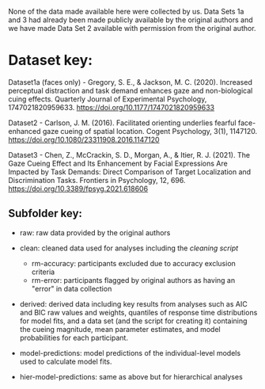
None of the data made available here were collected by us. Data Sets 1a and 3 had already been made publicly available by the original authors and we have made Data Set 2 available with permission from the original author. 

# Dataset key: 

Dataset1a (faces only) - Gregory, S. E., & Jackson, M. C. (2020). Increased perceptual distraction and task demand enhances gaze and non-biological cuing effects. Quarterly Journal of Experimental Psychology, 1747021820959633. https://doi.org/10.1177/1747021820959633

Dataset2 - Carlson, J. M. (2016). Facilitated orienting underlies fearful face-enhanced gaze cueing of spatial location. Cogent Psychology, 3(1), 1147120. https://doi.org/10.1080/23311908.2016.1147120

Dataset3 - Chen, Z., McCrackin, S. D., Morgan, A., & Itier, R. J. (2021). The Gaze Cueing Effect and Its Enhancement by Facial Expressions Are Impacted by Task Demands: Direct Comparison of Target Localization and Discrimination Tasks. Frontiers in Psychology, 12, 696. https://doi.org/10.3389/fpsyg.2021.618606

## Subfolder key: 

- raw: raw data provided by the original authors  

- clean: cleaned data used for analyses including the *cleaning script*  
     - rm-accuracy: participants excluded due to accuracy exclusion criteria  
     - rm-error: participants flagged by original authors as having an "error" in data collection  

- derived: derived data including key results from analyses such as AIC and BIC raw values and weights, quantiles of response time distributions for model fits, and a data set (and the script for creating it) containing the cueing magnitude, mean parameter estimates, and model probabilities for each participant. 

- model-predictions: model predictions of the individual-level models used to calculate model fits. 

- hier-model-predictions: same as above but for hierarchical analyses 

